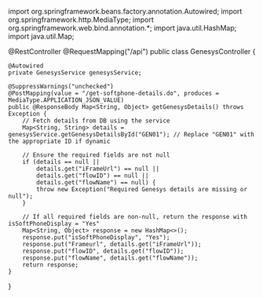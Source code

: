 import org.springframework.beans.factory.annotation.Autowired;
import org.springframework.http.MediaType;
import org.springframework.web.bind.annotation.*;
import java.util.HashMap;
import java.util.Map;

@RestController
@RequestMapping("/api")
public class GenesysController {

    @Autowired
    private GenesysService genesysService;

    @SuppressWarnings("unchecked")
    @PostMapping(value = "/get-softphone-details.do", produces = MediaType.APPLICATION_JSON_VALUE)
    public @ResponseBody Map<String, Object> getGenesysDetails() throws Exception {
        // Fetch details from DB using the service
        Map<String, String> details = genesysService.getGenesysDetailsById("GEN01"); // Replace "GEN01" with the appropriate ID if dynamic

        // Ensure the required fields are not null
        if (details == null || 
            details.get("iFrameUrl") == null || 
            details.get("flowID") == null || 
            details.get("flowName") == null) {
            throw new Exception("Required Genesys details are missing or null");
        }

        // If all required fields are non-null, return the response with isSoftPhoneDisplay = "Yes"
        Map<String, Object> response = new HashMap<>();
        response.put("isSoftPhoneDisplay", "Yes");
        response.put("Frameurl", details.get("iFrameUrl"));
        response.put("flowID", details.get("flowID"));
        response.put("flowName", details.get("flowName"));
        return response;
    }
}
